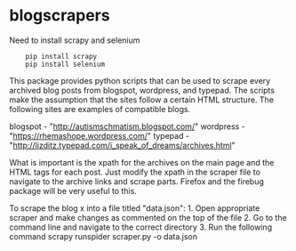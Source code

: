 # blogscrapers

Need to install scrapy and selenium
```
	pip install scrapy
	pip install selenium
```

This package provides python scripts that can be used to scrape every archived blog posts from blogspot, wordpress, and typepad. The scripts make the assumption that the sites follow a certain HTML structure. The following sites are examples of compatible blogs. 

blogspot - "http://autismschmatism.blogspot.com/"
wordpress - "https://rhemashope.wordpress.com/"
typepad - "http://lizditz.typepad.com/i_speak_of_dreams/archives.html"


What is important is the xpath for the archives on the main page and the HTML tags for each post. Just modify the xpath in the scraper file to navigate to the archive links and scrape parts. Firefox and the firebug package will be very useful to this.

To scrape the blog x into a file titled "data.json":
	1. Open appropriate scraper and make changes as commented on the top of the 	file
	2. Go to the command line and navigate to the correct directory
	3. Run the following command
		scrapy runspider scraper.py -o data.json
